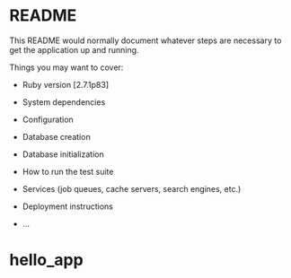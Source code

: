# README

This README would normally document whatever steps are necessary to get the
application up and running.

Things you may want to cover:

* Ruby version [2.7.1p83]

* System dependencies

* Configuration

* Database creation

* Database initialization

* How to run the test suite

* Services (job queues, cache servers, search engines, etc.)

* Deployment instructions

* ...
# hello_app
